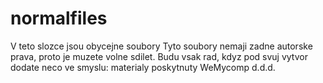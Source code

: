 # normalfiles
V teto slozce jsou obycejne soubory
Tyto soubory nemaji zadne autorske prava, proto je muzete volne sdilet. Budu vsak rad, kdyz pod svuj vytvor dodate neco ve smyslu: materialy poskytnuty WeMycomp d.d.d.

